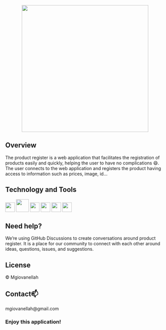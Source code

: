 <p align="center">
  <img src="https://user-images.githubusercontent.com/79415128/148538300-0bb2ae49-3120-408c-92d0-740f576e9b32.png" width="400" height="400"/>
</p>

<h2>Overview</h2>
The product register is a web application that facilitates the registration of products easily and quickly, helping the user to have no complications 😄.
The user connects to the web application and registers the product having access to information such as prices, image, id...

<h2>Technology and Tools</h2>
<p>
  <img src="https://cdn.jsdelivr.net/gh/devicons/devicon/icons/ruby/ruby-plain-wordmark.svg" width="30" height="30"/>
  <img src="https://cdn.jsdelivr.net/gh/devicons/devicon/icons/rails/rails-plain-wordmark.svg" width="40" height="40"/>
  <img src="https://cdn.jsdelivr.net/gh/devicons/devicon/icons/vscode/vscode-original.svg" width="30" height="30"/>
  <img src="https://cdn.jsdelivr.net/gh/devicons/devicon/icons/javascript/javascript-original.svg" width="30" height="30"/>
  <img src="https://cdn.jsdelivr.net/gh/devicons/devicon/icons/html5/html5-plain-wordmark.svg" width="30" height="30"/>
  <img src="https://cdn.jsdelivr.net/gh/devicons/devicon/icons/css3/css3-original.svg" width="30" height="30" />
</p>

<h2>Need help?</h2>
<p>
We’re using GitHub Discussions to create conversations around product register. It is a place for our community to connect with each other around ideas, questions, issues, and suggestions.
</p>

<h2>License</h2>
<p>© Mgiovanellah</p>

<h2>Contact📫</h2>
<p>mgiovanellah@gmail.com</p>

<h3>Enjoy this application!</h3>
